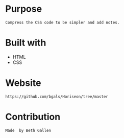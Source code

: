 # Purpose
    Compress the CSS code to be simpler and add notes.

# Built with
* HTML
* CSS

# Website
    https://github.com/bgals/Horiseon/tree/master

# Contribution
    Made  by Beth Gallen
